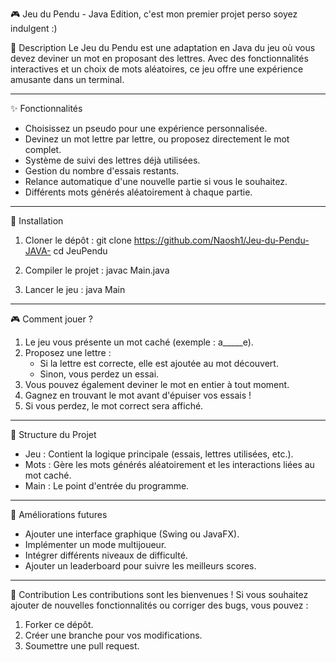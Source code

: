 🎮 Jeu du Pendu - Java Edition, c'est mon premier projet perso soyez indulgent :)


📖 Description
Le Jeu du Pendu est une adaptation en Java du jeu où vous devez deviner un mot en proposant des lettres. Avec des fonctionnalités interactives et un choix de mots aléatoires, ce jeu offre une expérience amusante dans un terminal.

---

✨ Fonctionnalités
- Choisissez un pseudo pour une expérience personnalisée.
- Devinez un mot lettre par lettre, ou proposez directement le mot complet.
- Système de suivi des lettres déjà utilisées.
- Gestion du nombre d'essais restants.
- Relance automatique d'une nouvelle partie si vous le souhaitez.
- Différents mots générés aléatoirement à chaque partie.

---

🚀 Installation

1. Cloner le dépôt :
   git clone https://github.com/Naosh1/Jeu-du-Pendu-JAVA-
   cd JeuPendu

2. Compiler le projet :
   javac Main.java

3. Lancer le jeu :
   java Main

---

🎮 Comment jouer ?
1. Le jeu vous présente un mot caché (exemple : a_____e).
2. Proposez une lettre :
   - Si la lettre est correcte, elle est ajoutée au mot découvert.
   - Sinon, vous perdez un essai.
3. Vous pouvez également deviner le mot en entier à tout moment.
4. Gagnez en trouvant le mot avant d'épuiser vos essais !
5. Si vous perdez, le mot correct sera affiché.

---

📂 Structure du Projet
- Jeu : Contient la logique principale (essais, lettres utilisées, etc.).
- Mots : Gère les mots générés aléatoirement et les interactions liées au mot caché.
- Main : Le point d'entrée du programme.

---

🎨 Améliorations futures
- Ajouter une interface graphique (Swing ou JavaFX).
- Implémenter un mode multijoueur.
- Intégrer différents niveaux de difficulté.
- Ajouter un leaderboard pour suivre les meilleurs scores.

---

🤝 Contribution
Les contributions sont les bienvenues ! Si vous souhaitez ajouter de nouvelles fonctionnalités ou corriger des bugs, vous pouvez :
1. Forker ce dépôt.
2. Créer une branche pour vos modifications.
3. Soumettre une pull request.
